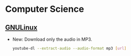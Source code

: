 # Computer Science

## [GNULinux](youtube-dl.md)

* New: Download only the audio in MP3.

    ```bash
    youtube-dl --extract-audio --audio-format mp3 [url]
    ```